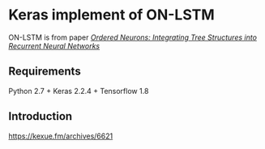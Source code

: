# Keras implement of ON-LSTM
 ON-LSTM is from paper <a href="https://arxiv.org/abs/1810.09536" target="_blank"><em>Ordered Neurons: Integrating Tree Structures into Recurrent Neural Networks</em></a>
 
 ## Requirements
 Python 2.7 + Keras 2.2.4 + Tensorflow 1.8
 
 ## Introduction
 https://kexue.fm/archives/6621
